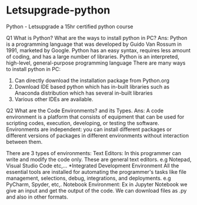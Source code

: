 # Letsupgrade-python
Python - Letsupgrade a 15hr certified python course

Q1 What is Python? What are the ways to install python in PC?
Ans:
Python is a programming language that was developed by Guido Van Rossum in 1991, marketed by Google.
Python has an easy syntax, requires less amount of coding, and has a large number of libraries.
Python is an interpreted, high-level, general-purpose programming language
There are many ways to install python in PC:
1. Can directly download the installation package from Python.org
2. Download IDE based python which has in-built libraries such as Anaconda distribution which has several in-built libraries
3. Various other IDEs are available.

Q2 What are the Code Environments? and its Types.
Ans:
A code environment is a platform that consists of equipment that can be used for scripting codes, execution, developing, or testing the software.
Environments are independent: you can install different packages or different versions of packages in different environments without interaction between them.

There are 3 types of environments:
Text Editors:
In this programmer can write and modify the code only. These are general text editors.
e.g Notepad, Visual Studio Code etc,...
*Integrated Development Environment
All the essential tools are installed for automating the programmer's tasks like file management, selections, debug, integrations, and deployments.
e.g PyCharm, Spyder, etc,.
Notebook Environment:
Ex in Jupyter Notebook we give an input and get the output of the code.
We can download files as .py and also in other formats.
